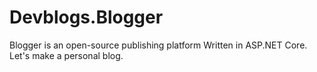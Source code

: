# Devblogs.Blogger
Blogger is an open-source publishing platform Written in ASP.NET Core. Let's make a personal blog.
